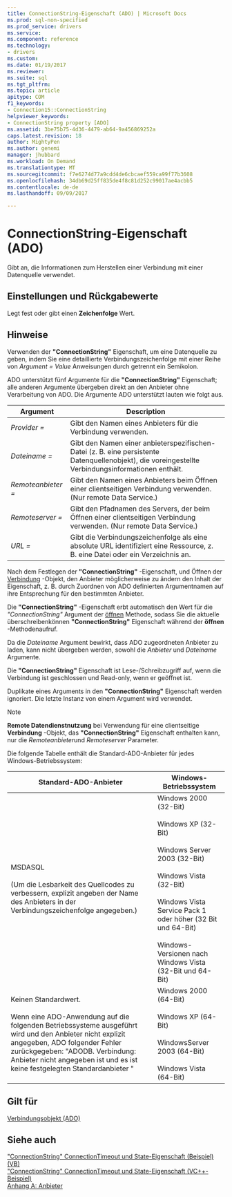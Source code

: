 ```yaml
---
title: ConnectionString-Eigenschaft (ADO) | Microsoft Docs
ms.prod: sql-non-specified
ms.prod_service: drivers
ms.service: 
ms.component: reference
ms.technology:
- drivers
ms.custom: 
ms.date: 01/19/2017
ms.reviewer: 
ms.suite: sql
ms.tgt_pltfrm: 
ms.topic: article
apitype: COM
f1_keywords:
- Connection15::ConnectionString
helpviewer_keywords:
- ConnectionString property [ADO]
ms.assetid: 3be75b75-4d36-4479-ab64-9a456869252a
caps.latest.revision: 18
author: MightyPen
ms.author: genemi
manager: jhubbard
ms.workload: On Demand
ms.translationtype: MT
ms.sourcegitcommit: f7e6274d77a9cdd4de6cbcaef559ca99f77b3608
ms.openlocfilehash: 34db69d25ff835de4f8c81d252c99017ae4acbb5
ms.contentlocale: de-de
ms.lasthandoff: 09/09/2017

---
```

# <a name="connectionstring-property-ado"></a>ConnectionString-Eigenschaft (ADO)
Gibt an, die Informationen zum Herstellen einer Verbindung mit einer Datenquelle verwendet.  
  
## <a name="settings-and-return-values"></a>Einstellungen und Rückgabewerte  
 Legt fest oder gibt einen **Zeichenfolge** Wert.  
  
## <a name="remarks"></a>Hinweise  
 Verwenden der **"ConnectionString"** Eigenschaft, um eine Datenquelle zu geben, indem Sie eine detaillierte Verbindungszeichenfolge mit einer Reihe von *Argument* *= Value* Anweisungen durch getrennt ein Semikolon.  
  
 ADO unterstützt fünf Argumente für die **"ConnectionString"** Eigenschaft; alle anderen Argumente übergeben direkt an den Anbieter ohne Verarbeitung von ADO. Die Argumente ADO unterstützt lauten wie folgt aus.  
  
|Argument|Description|  
|--------------|-----------------|  
|*Provider =*|Gibt den Namen eines Anbieters für die Verbindung verwenden.|  
|*Dateiname =*|Gibt den Namen einer anbieterspezifischen-Datei (z. B. eine persistente Datenquellenobjekt), die voreingestellte Verbindungsinformationen enthält.|  
|*Remoteanbieter =*|Gibt den Namen eines Anbieters beim Öffnen einer clientseitigen Verbindung verwenden. (Nur remote Data Service.)|  
|*Remoteserver =*|Gibt den Pfadnamen des Servers, der beim Öffnen einer clientseitigen Verbindung verwenden. (Nur remote Data Service.)|  
|*URL =*|Gibt die Verbindungszeichenfolge als eine absolute URL identifiziert eine Ressource, z. B. eine Datei oder ein Verzeichnis an.|  
  
 Nach dem Festlegen der **"ConnectionString"** -Eigenschaft, und Öffnen der [Verbindung](../../../ado/reference/ado-api/connection-object-ado.md) -Objekt, den Anbieter möglicherweise zu ändern den Inhalt der Eigenschaft, z. B. durch Zuordnen von ADO definierten Argumentnamen auf ihre Entsprechung für den bestimmten Anbieter.  
  
 Die **"ConnectionString"** -Eigenschaft erbt automatisch den Wert für die *"ConnectionString"* Argument der [öffnen](../../../ado/reference/ado-api/open-method-ado-connection.md) Methode, sodass Sie die aktuelle überschreibenkönnen **"ConnectionString"** Eigenschaft während der **öffnen** -Methodenaufruf.  
  
 Da die *Dateiname* Argument bewirkt, dass ADO zugeordneten Anbieter zu laden, kann nicht übergeben werden, sowohl die *Anbieter* und *Dateiname* Argumente.  
  
 Die **"ConnectionString"** Eigenschaft ist Lese-/Schreibzugriff auf, wenn die Verbindung ist geschlossen und Read-only, wenn er geöffnet ist.  
  
 Duplikate eines Arguments in den **"ConnectionString"** Eigenschaft werden ignoriert. Die letzte Instanz von einem Argument wird verwendet.  
  
> [!NOTE]
>  **Remote Datendienstnutzung** bei Verwendung für eine clientseitige **Verbindung** -Objekt, das **"ConnectionString"** Eigenschaft enthalten kann, nur die *Remoteanbieter*und *Remoteserver* Parameter.  
  
 Die folgende Tabelle enthält die Standard-ADO-Anbieter für jedes Windows-Betriebssystem:  
  
|Standard-ADO-Anbieter|Windows-Betriebssystem|  
|--------------------------|------------------------------|  
|MSDASQL<br /><br /> (Um die Lesbarkeit des Quellcodes zu verbessern, explizit angeben der Name des Anbieters in der Verbindungszeichenfolge angegeben.)|Windows 2000 (32-Bit)<br /><br /> Windows XP (32-Bit)<br /><br /> Windows Server 2003 (32-Bit)<br /><br /> Windows Vista (32-Bit)<br /><br /> Windows Vista Service Pack 1 oder höher (32 Bit und 64-Bit)<br /><br /> Windows-Versionen nach Windows Vista (32-Bit und 64-Bit)|  
|Keinen Standardwert.<br /><br /> Wenn eine ADO-Anwendung auf die folgenden Betriebssysteme ausgeführt wird und den Anbieter nicht explizit angegeben, ADO folgender Fehler zurückgegeben: "ADODB. Verbindung: Anbieter nicht angegeben ist und es ist keine festgelegten Standardanbieter "|Windows 2000 (64-Bit)<br /><br /> Windows XP (64-Bit)<br /><br /> WindowsServer 2003 (64-Bit)<br /><br /> Windows Vista (64-Bit)|  
  
## <a name="applies-to"></a>Gilt für  
 [Verbindungsobjekt (ADO)](../../../ado/reference/ado-api/connection-object-ado.md)  
  
## <a name="see-also"></a>Siehe auch  
 ["ConnectionString" ConnectionTimeout und State-Eigenschaft (Beispiel) (VB)](../../../ado/reference/ado-api/connectionstring-connectiontimeout-and-state-properties-example-vb.md)   
 ["ConnectionString" ConnectionTimeout und State-Eigenschaft (VC++-Beispiel)](../../../ado/reference/ado-api/connectionstring-connectiontimeout-and-state-properties-example-vc.md)   
 [Anhang A: Anbieter](../../../ado/guide/appendixes/appendix-a-providers.md)

